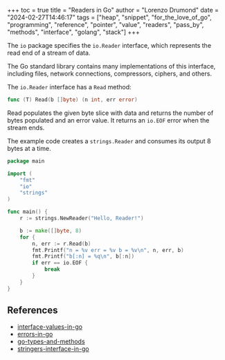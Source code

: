 +++
toc = true
title = "Readers in Go"
author = "Lorenzo Drumond"
date = "2024-02-27T14:46:17"
tags = ["heap",  "snippet",  "for_the_love_of_go",  "programming",  "reference",  "pointer",  "value",  "readers",  "pass_by",  "methods",  "interface",  "golang",  "stack"]
+++


The `io` package specifies the `io.Reader` interface, which represents the read end of a stream of data.

The Go standard library contains many implementations of this interface, including files, network connections, compressors, ciphers, and others.

The `io.Reader` interface has a `Read` method:

```go
func (T) Read(b []byte) (n int, err error)
```

Read populates the given byte slice with data and returns the number of bytes populated and an error value. It returns an `io.EOF` error when the stream ends.

The example code creates a `strings.Reader` and consumes its output 8 bytes at a time.

```go
package main

import (
	"fmt"
	"io"
	"strings"
)

func main() {
	r := strings.NewReader("Hello, Reader!")

	b := make([]byte, 8)
	for {
		n, err := r.Read(b)
		fmt.Printf("n = %v err = %v b = %v\n", n, err, b)
		fmt.Printf("b[:n] = %q\n", b[:n])
		if err == io.EOF {
			break
		}
	}
}
```

## References
- [interface-values-in-go](/wiki/interface-values-in-go/)
- [errors-in-go](/wiki/errors-in-go/)
- [go-types-and-methods](/wiki/go-types-and-methods/)
- [stringers-interface-in-go](/wiki/stringers-interface-in-go/)
